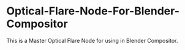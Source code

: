 # Optical-Flare-Node-For-Blender-Compositor
This is a Master Optical Flare Node for using in Blender Compositor. 
